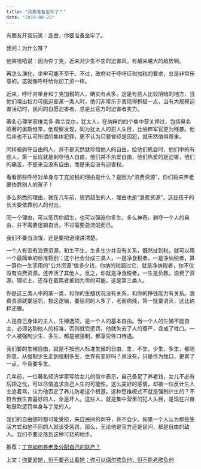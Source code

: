 ```yaml
---
title: "我要准备坐牢了？"
date: "2018-08-23"
---
```


有朋友开我玩笑：连岳，你要准备坐牢了。

我问：为什么呀？

他笑嘻嘻说：因为你丁克，近来对少生不生的迫害风，有越来越大的趋势啊。

再怎么演化，坐牢可能不至于。不过，政府对于呼吁征税加税的要求，总是非常乐意的，这就像呼吁给你加工资一样。

近来，呼吁对单身和丁克加税的人，确实有点多。这是有些人比较阴暗的地方，当他们嗅出权力可能迫害某一类人时，他们非常乐于表现得积极一点，当有大规模迫害活动时，民间的自愿迫害者，总是比官方的迫害者卖力。

著名心理学家维克多·弗兰克尔，犹太人，在纳粹的四个集中营关押过，包括臭名昭著的奥斯维辛，他观察发现，同为犹太人的犯人头目，比纳粹军官更为残暴。他后来也不认可所谓的集体犯罪，更不认为只要曾经是囚犯，就天然值得尊重。

同样被剥夺自由的人，并不是天然就珍惜他人的自由，给他们机会时，他们中的有些人，第一反应就是剥夺他人自由，他们并不热爱自由，他们热爱的是迫害，他们的痛苦，不是来自没有自由，而是来自没有迫害权。

看看那些呼吁对单身与丁克加税的理由是什么？是因为“浪费资源”，你们将来养老要依靠别人的孩子！

多么熟悉的理由，就在几年前，惩罚超生的人，理由也是“浪费资源”，这些孩子的长大要依靠别人的付出。

同一个理由，可以惩罚你超生，也可以强迫你多生，多么神奇。剥夺一个人的自由，并不需要逻辑自洽，不过需要耍流氓而已。

我们不要当流氓，还是要把道理讲清楚。

一个人有没有浪费资源，和生不生，生多生少并没有关系，既然扯到税，就可以用一个最简单的标准甄别：这个社会分成三类人，一是净食税者，一是净纳税者，算一算你一生享用的”公共资源”值多少钱，你纳的税超过它，就是净纳税者，你不仅没有浪费资源，还养活了其他人，反之，你就是净食税者，一生是负数，浪费了资源。理论上，还存在着两者抵销为零的可能，这是第三类人。

你是这三类人中的某一类，和你的生殖状况没有关系，和你的挣钱能力有关系。浪费资源就要惩罚，按这逻辑，要惩罚的人多了，老弱病残，第一批要消灭，这比纳粹还狠。

人是自己身体的主人，生殖选项，是一个人的基本自由。当一个人的生殖不能自主，必须达到他人的标准，否则就受惩罚，他就失去了人的尊严，变成了牲口。一个人被强制少生、多生，都是被强制，都享受牲口待遇。

我们要的生殖自由，就是不按他人标准生殖的自由，生，不生，少生，多生，都随你意。从强制少生走到强制多生，世界有变好吗？并没有，只是作为牲口，更累了一点，毕竟要多生。

几年前，一位著名经济学家写给女儿的信中表示，自己备足了养老钱，女儿不必有后顾之忧，可以尽情追求自己人生的可能性。这么美好的感情，却被一位反计生人士追着骂，认为他否定了养儿防老这个根基。这种思维模式不就是强制计生的？不符合我生育喜好的人，全是坏人。这些人，就是集中营里的犯人头目，是现在兴奋地鼓吹惩罚单身与丁克的人。

我们的自由随时都可能受损，来自民间的剥夺，并不会少。如果一个人认为那些生活方式和他不同的人就该受惩罚，那么，无论他是官方还是民间，都是自由的敌人。我们不要沦落到这种可悲的地步。

推荐：[丁克如何养老及分配自己的财产？](http://mp.weixin.qq.com/s?__biz=MjM5NDU0Mjk2MQ==&mid=2651626133&idx=1&sn=90ec99f712608b4e767d5eb6282c350b&chksm=bd7e1e8b8a09979d34fc4b12403eefa997f05c9b34fcf70121a3f3da542597f0de824d844fea&scene=21#wechat_redirect)

上文：[你要爱她，但不要老让着她；你可以偶尔欺负他，但不能老欺负他](http://mp.weixin.qq.com/s?__biz=MjM5NDU0Mjk2MQ==&mid=2651630317&idx=1&sn=f1abdaef114b366c528d9769eb3938db&chksm=bd7e2ef38a09a7e5d29604a206e7c322d99b67c03bde55b1efee3320ca52460250cac386c394&scene=21#wechat_redirect)
